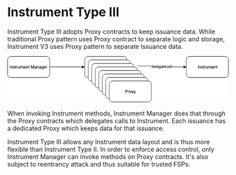 # Instrument Type III

Instrument Type III adopts Proxy contracts to keep issuance data. While traditional Proxy pattern uses Proxy contract to separate logic and storage, Instrument V3 uses Proxy pattern to separate Issuance data.

![](../../.gitbook/assets/instrument-v3-1.jpg)

When invoking Instrument methods, Instrument Manager does that through the Proxy contracts which delegates calls to Instrument. Each issuance has a dedicated Proxy which keeps data for that issuance.

Instrument Type III allows any Instrument data layout and is thus more flexible than Instrument Type II. In order to enforce access control, only Instrument Manager can invoke methods on Proxy contracts. It's also subject to reentrancy attack and thus suitable for trusted FSPs.

